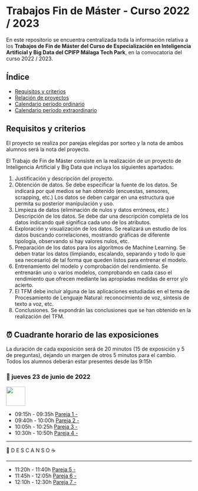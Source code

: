 # Trabajos Fin de Máster - Curso 2022 / 2023

En este repositorio se encuentra centralizada toda la información relativa a los **Trabajos de Fin de Máster del Curso de Especialización en Inteligencia Artificial y Big Data del CPIFP Málaga Tech Park**, en la convocatoria del curso 2022 / 2023.

## Índice

* [Requisitos y criterios](#requisitos-y-criterios-a-seguir)
* [Relación de proyectos](#relación-de-proyectos)
* [Calendario período ordinario](#calendario-período-ordinario)
* [Calendario período extraordinario](#calendario-período-extraordinario)

## Requisitos y criterios

El proyecto se realiza por parejas elegidas por sorteo y la nota de ambos alumnos será la nota del proyecto.

El Trabajo de Fin de Máster consiste en la realización de un proyecto de Inteligencia Artificial y Big Data que incluya los siguientes apartados:

1. Justificación y descripción del proyecto.
2. Obtención de datos. Se debe especificar la fuente de los datos. Se indicará por qué medios se han obtenido (encuestas, sensores, scrapping, etc.)
Los datos se deben cargar en una estructura que permita su posterior manipulación y uso.
3. Limpieza de datos (eliminación de nulos y datos erróneos, etc.)
Descripción de los datos. Se debe dar una descripción completa de los datos indicando qué significa cada uno de los atributos.
4. Exploración y visualización de los datos. Se realizará un estudio de los datos buscando correlaciones, mostrando gráficas de diferente tipología, observando si hay valores nulos, etc.
5. Preparación de los datos para los algoritmos de Machine Learning. Se deben tratar los datos (limpiando, escalando, separando y todo lo que sea necesario) de tal forma que queden listos para entrenar el modelo.
6. Entrenamiento del modelo y comprobación del rendimiento.  Se entrenarán uno o varios modelos, comprobando en cada caso el rendimiento que ofrecen mediante las apropiadas medidas de error y/o acierto.
7. El TFM debe incluir alguna de las aplicaciones estudiadas en el tema de Procesamiento de Lenguaje Natural: reconocimiento de voz, síntesis de texto a voz, etc.
8. Conclusiones. Se expondrán las conclusiones que se han obtenido en la realización del TFM.



## ⏰ Cuadrante horario de las exposiciones

La duración de cada exposición será de 20 minutos (15 de exposición y 5 de preguntas), dejando un margen de otros 5 minutos para el cambio. Todos los alumnos deberán estar presentes desde las 9:15h

### :calendar: jueves 23 de junio de 2022

<img height="52px" src="accenture>-woBG.png">

* 09:15h - 09:35h [Pareja 1 - ]()
* 09:40h - 10:00h [Pareja 2 -]()
* 10:05h - 10:25h [Pareja 3 -]()
* 10:30h - 10:50h [Pareja 4 -]()

<hr>

 🥪 D E S C A N S O ☕

<hr>

* 11:20h - 11:40h [Pareja 5 -]()
* 11:45h - 12:05h [Pareja 6 -]()
* 12:10h - 12:30h [Pareja 7 -]()

